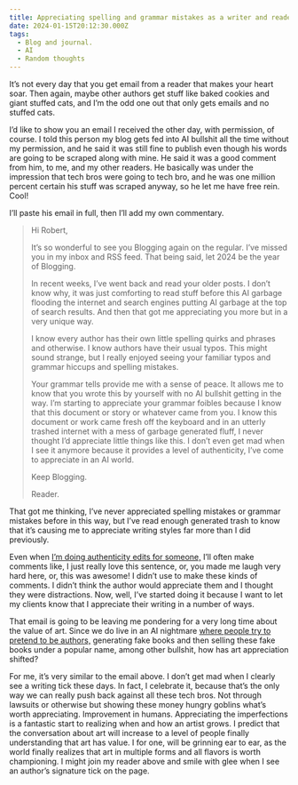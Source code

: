 ```yaml
---
title: Appreciating spelling and grammar mistakes as a writer and reader.
date: 2024-01-15T20:12:30.000Z
tags:
  - Blog and journal.
  - AI
  - Random thoughts
---
```


It’s not every day that you get email from a reader that makes your heart soar. Then again, maybe other authors get stuff like baked cookies and giant stuffed cats, and I’m the odd one out that only gets emails and no stuffed cats.

I’d like to show you an email I received the other day, with permission, of course. I told this person my blog gets fed into AI bullshit all the time without my permission, and he said it was still fine to publish even though his words are going to be scraped along with mine. He said it was a good comment from him, to me, and my other readers. He basically was under the impression that tech bros were going to tech bro, and he was one million percent certain his stuff was scraped anyway, so he let me have free rein. Cool!

I’ll paste his email in full, then I’ll add my own commentary.

> Hi Robert,
>
> It’s so wonderful to see you Blogging again on the regular. I’ve missed you in my inbox and RSS feed. That being said, let 2024 be the year of Blogging.
>
> In recent weeks, I’ve went back and read your older posts. I don’t know why, it was just comforting to read stuff before this AI garbage flooding the internet and search engines putting AI garbage at the top of search results. And then that got me appreciating you more but in a very unique way.
>
> I know every author has their own little spelling quirks and phrases and otherwise. I know authors have their usual typos. This might sound strange, but I really enjoyed seeing your familiar typos and grammar hiccups and spelling mistakes.
>
> Your grammar tells provide me with a sense of peace. It allows me to know that you wrote this by yourself with no AI bullshit getting in the way. I’m starting to appreciate your grammar foibles because I know that this document or story or whatever came from you. I know this document or work came fresh off the keyboard and in an utterly trashed internet with a mess of garbage generated fluff, I never thought I’d appreciate little things like this. I don’t even get mad when I see it anymore because it provides a level of authenticity, I’ve come to appreciate in an AI world.
>
> Keep Blogging.
>
> Reader.

That got me thinking, I’ve never appreciated spelling mistakes or grammar mistakes before in this way, but I’ve read enough generated trash to know that it’s causing me to appreciate writing styles far more than I did previously.

Even when [I’m doing authenticity edits for someone,](https://robertkingett.com/reading/) I’ll often make comments like, I just really love this sentence, or, you made me laugh very hard here, or, this was awesome! I didn’t use to make these kinds of comments. I didn’t think the author would appreciate them and I thought they were distractions. Now, well, I’ve started doing it because I want to let my clients know that I appreciate their writing in a number of ways.

That email is going to be leaving me pondering for a very long time about the value of art. Since we do live in an AI nightmare [where people try to pretend to be authors,](https://janefriedman.com/i-would-rather-see-my-books-pirated/) generating fake books and then selling these fake books under a popular name, among other bullshit, how has art appreciation shifted?

For me, it’s very similar to the email above. I don’t get mad when I clearly see a writing tick these days. In fact, I celebrate it, because that’s the only way we can really push back against all these tech bros. Not through lawsuits or otherwise but showing these money hungry goblins what’s worth appreciating. Improvement in humans. Appreciating the imperfections is a fantastic start to realizing when and how an artist grows. I predict that the conversation about art will increase to a level of people finally understanding that art has value. I for one, will be grinning ear to ear, as the world finally realizes that art in multiple forms and all flavors is worth championing. I might join my reader above and smile with glee when I see an author’s signature tick on the page.

